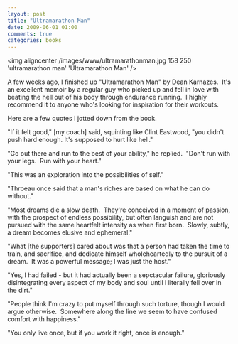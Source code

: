 ```yaml
---
layout: post
title: "Ultramarathon Man"
date: 2009-06-01 01:00
comments: true
categories: books
---
```

<img aligncenter /images/www/ultramarathonman.jpg 158 250 'ultramarathon man' 'Ultramarathon Man' />

A few weeks ago, I finished up "Ultramarathon Man" by Dean Karnazes.  It's an excellent memoir by a regular guy who picked up and fell in love with beating the hell out of his body through endurance running.  I highly recommend it to anyone who's looking for inspiration for their workouts.

<!-- more -->

Here are a few quotes I jotted down from the book.

"If it felt good," [my coach] said, squinting like Clint Eastwood, "you didn't push hard enough.  It's supposed to hurt like hell."

"Go out there and run to the best of your ability," he replied.  "Don't run with your legs.  Run with your heart."

"This was an exploration into the possibilities of self."

"Throeau once said that a man's riches are based on what he can do without."

"Most dreams die a slow death.  They're conceived in a moment of passion, with the prospect of endless possibility, but often languish and are not pursued with the same heartfelt intensity as when first born.  Slowly, subtly, a dream becomes elusive and ephemeral."

"What [the supporters] cared about was that a person had taken the time to train, and sacrifice, and dedicate himself wholeheartedly to the pursuit of a dream.  It was a powerful message; I was just the host."

"Yes, I had failed - but it had actually been a sepctacular failure, gloriously disintegrating every aspect of my body and soul until I literally fell over in the dirt."

"People think I'm crazy to put myself through such torture, though I would argue otherwise.  Somewhere along the line we seem to have confused comfort with happiness."

"You only live once, but if you work it right, once is enough."
